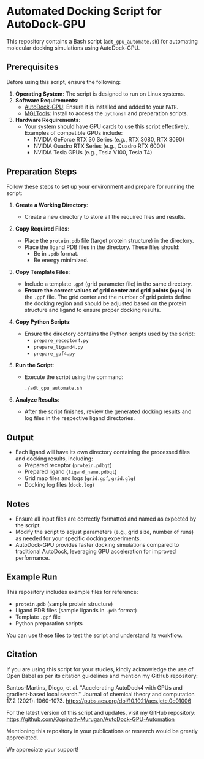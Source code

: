 # Automated Docking Script for AutoDock-GPU

This repository contains a Bash script (`adt_gpu_automate.sh`) for automating molecular docking simulations using AutoDock-GPU.

## Prerequisites

Before using this script, ensure the following:

1. **Operating System**: The script is designed to run on Linux systems.
2. **Software Requirements**:
   - [AutoDock-GPU](https://ccsb.scripps.edu/autodock-gpu/): Ensure it is installed and added to your `PATH`.
   - [MGLTools](https://ccsb.scripps.edu/mgltools/): Install to access the `pythonsh` and preparation scripts.
3. **Hardware Requirements**:
   - Your system should have GPU cards to use this script effectively. Examples of compatible GPUs include:
     - NVIDIA GeForce RTX 30 Series (e.g., RTX 3080, RTX 3090)
     - NVIDIA Quadro RTX Series (e.g., Quadro RTX 6000)
     - NVIDIA Tesla GPUs (e.g., Tesla V100, Tesla T4)

## Preparation Steps

Follow these steps to set up your environment and prepare for running the script:

1. **Create a Working Directory**:

   - Create a new directory to store all the required files and results.

2. **Copy Required Files**:

   - Place the `protein.pdb` file (target protein structure) in the directory.
   - Place the ligand PDB files in the directory. These files should:
     - Be in `.pdb` format.
     - Be energy minimized.

3. **Copy Template Files**:

   - Include a template `.gpf` (grid parameter file) in the same directory.
   - **Ensure the correct values of grid center and grid points (`npts`)** in the `.gpf` file. The grid center and the number of grid points define the docking region and should be adjusted based on the protein structure and ligand to ensure proper docking results.

4. **Copy Python Scripts**:

   - Ensure the directory contains the Python scripts used by the script:
     - `prepare_receptor4.py`
     - `prepare_ligand4.py`
     - `prepare_gpf4.py`

5. **Run the Script**:

   - Execute the script using the command:
     ```bash
     ./adt_gpu_automate.sh
     ```

6. **Analyze Results**:

   - After the script finishes, review the generated docking results and log files in the respective ligand directories.

## Output

- Each ligand will have its own directory containing the processed files and docking results, including:
  - Prepared receptor (`protein.pdbqt`)
  - Prepared ligand (`ligand_name.pdbqt`)
  - Grid map files and logs (`grid.gpf`, `grid.glg`)
  - Docking log files (`dock.log`)

## Notes

- Ensure all input files are correctly formatted and named as expected by the script.
- Modify the script to adjust parameters (e.g., grid size, number of runs) as needed for your specific docking experiments.
- AutoDock-GPU provides faster docking simulations compared to traditional AutoDock, leveraging GPU acceleration for improved performance.

## Example Run

This repository includes example files for reference:
- `protein.pdb` (sample protein structure)
- Ligand PDB files (sample ligands in `.pdb` format)
- Template `.gpf` file
- Python preparation scripts

You can use these files to test the script and understand its workflow.

## Citation

If you are using this script for your studies, kindly acknowledge the use of Open Babel as per its citation guidelines and mention my GitHub repository:

Santos-Martins, Diogo, et al. "Accelerating AutoDock4 with GPUs and gradient-based local search." Journal of chemical theory and computation 17.2 (2021): 1060-1073. https://pubs.acs.org/doi/10.1021/acs.jctc.0c01006

For the latest version of this script and updates, visit my GitHub repository:
https://github.com/Gopinath-Murugan/AutoDock-GPU-Automation

Mentioning this repository in your publications or research would be greatly appreciated.

We appreciate your support!
